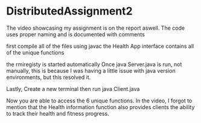 # DistributedAssignment2
The video showcasing my assignment is on the report aswell.
The code uses proper naming and is documented with comments


first compile all of the files using javac
the Health App interface contains all of the unique functions

the rmiregisty is started automatically Once java Server.java is run, not manually, this is because I was having a little issue with java version environments, but this resolved it.

Lastly,
Create a new terminal then run java Client.java

Now you are able to access the 6 unique functions.
In the video, I forgot to mention that the Health information function also provides clients the ability to track their health and fitness progress.

